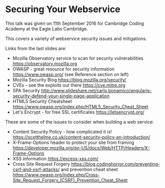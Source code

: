# Securing Your Webservice

This talk was given on 11th September 2016 for Cambridge Coding Academy at the Eagle Labs Cambridge.

This covers a variety of webservice security issues and mitigations.

Links from the last slides are:
* Mozilla Observatory service to scan for security vulnerabilities https://observatory.mozilla.org
* OWASP - great resource for security information https://www.owasp.org/ (see Reference section on left)
* Mozilla Security Blog https://blog.mozilla.org/security/
* CVEs - see the exploits out there https://cve.mitre.org
* SPA Security http://www.slideshare.net/carlo.bonamico/angularjs-security-defend-your-single-page-application
* HTML5 Security Cheatsheet https://www.owasp.org/index.php/HTML5_Security_Cheat_Sheet
* Let's Encrypt - for free SSL certificates https://letsencrypt.org/

These are some of the issues to consider when building a web service:
* Content Security Policy - how complicated it is! https://scotthelme.co.uk/content-security-policy-an-introduction/
* X-Frame-Options header to protect your site from framing https://developer.mozilla.org/en-US/docs/Web/HTTP/Headers/X-Frame-Options
* XSS information https://excess-xss.com/
* Cross Site Request Forgery https://blog.codinghorror.com/preventing-csrf-and-xsrf-attacks/ and prevention cheat sheet https://www.owasp.org/index.php/Cross-Site_Request_Forgery_(CSRF)_Prevention_Cheat_Sheet
